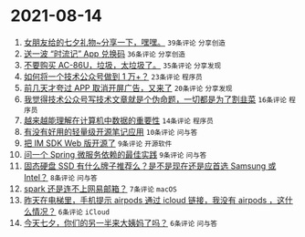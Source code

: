 # 2021-08-14

1. [女朋友给的七夕礼物~分享一下，嘿嘿。](https://www.v2ex.com/t/795722) `39条评论` `分享创造`
1. [送一波 “时流记” App 兑换码](https://www.v2ex.com/t/795711) `36条评论` `分享创造`
1. [不要购买 AC-86U，垃圾，太垃圾了。](https://www.v2ex.com/t/795716) `35条评论` `分享发现`
1. [如何将一个技术公众号做到 1 万+？](https://www.v2ex.com/t/795709) `23条评论` `程序员`
1. [前几天才夸过 APP 取消开屏广告，又来了](https://www.v2ex.com/t/795719) `20条评论` `分享发现`
1. [我觉得技术公众号写技术文章就是个伪命题，一切都是为了割韭菜](https://www.v2ex.com/t/795733) `16条评论` `程序员`
1. [越来越能理解在计算机中数据的重要性](https://www.v2ex.com/t/795726) `14条评论` `程序员`
1. [有没有好用的轻量级开源笔记应用](https://www.v2ex.com/t/795723) `10条评论` `问与答`
1. [把 IM SDK Web 版开源了](https://www.v2ex.com/t/795738) `9条评论` `开源软件`
1. [问一个 Spring 微服务依赖的最佳实践](https://www.v2ex.com/t/795717) `9条评论` `问与答`
1. [固态硬盘 SSD 有什么牌子推荐么？是不是现在还是应首选 Samsung 或 Intel？](https://www.v2ex.com/t/795755) `8条评论` `问与答`
1. [spark 还是连不上网易邮箱？](https://www.v2ex.com/t/795720) `7条评论` `macOS`
1. [昨天在电梯里，手机提示 airpods 通过 icloud 链接，我没有 airpods ，这什么情况？](https://www.v2ex.com/t/795741) `6条评论` `iCloud`
1. [今天七夕，你们的另一半来大姨妈了吗？](https://www.v2ex.com/t/795713) `6条评论` `问与答`
